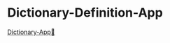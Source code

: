 # Dictionary-Definition-App
[Dictionary-App📙](https://bobokhon7.github.io/Dictionary-Definition-App/)

